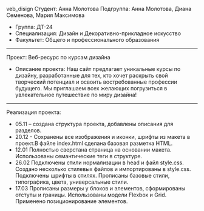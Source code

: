 veb_disign
Студент: Анна Молотова
Подгруппа: Анна Молотова, Диана Семенова, Мария Максимова
- Группа: ДТ-24
- Специализация: Дизайн и Декоративно-прикладное искусство
- Факультет: Общего и профессионального образования
---
Проект: Веб-ресурс по курсам дизайна
- Описание проекта: Наш сайт предлагает уникальные курсы по дизайну, разработанные для тех, кто хочет раскрыть свой творческий потенциал и освоить востребованные профессии будущего. Мы приглашаем всех желающих погрузиться в увлекательное путешествие по миру дизайна!
---
Реализация проекта:
- 05.11 – создана структура проекта, добавлены описания для разделов. 
- 20.12 - Сохранены все изображения и иконки, шрифты из макета в проект.В файле index.html сделана базовая разметка HTML. 
- 12.01
Полностью сверстана страница на основании макета. Использованы семантические теги в структуре.
- 26.02
Подключены стили нормализации в head и файл style.css. Создано несколько стилевых файлов и импортированы в style.css. Подключены шрифты в стилях.
Прописаны базовые стили, типографика, цвета, универсальные стили.
- 17.03
Прописаны размеры у блоков и элементов, сформированы отступы и границы. Использованы модели Flexbox и Grid. Применено позиционирование элементов.

